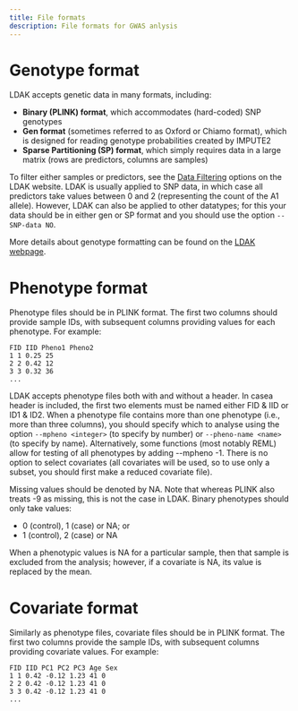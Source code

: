 ```yaml
---
title: File formats
description: File formats for GWAS anlysis
---
```


# Genotype format

LDAK accepts genetic data in many formats, including:

 - **Binary (PLINK) format**, which accommodates (hard-coded) SNP genotypes
 - **Gen format** (sometimes referred to as Oxford or Chiamo format), which is designed for reading genotype probabilities created by IMPUTE2
 - **Sparse Partitioning (SP) format**, which simply requires data in a large matrix (rows are predictors, columns are samples)

To filter either samples or predictors, see the [Data Filtering](https://dougspeed.com/data-filtering/) options on the LDAK website. LDAK is usually applied to SNP data, in which case all predictors take values between 0 and 2 (representing the count of the A1 allele). However, LDAK can also be applied to other datatypes; for this your data should be in either gen or SP format and you should use the option `--SNP-data NO`.

More details about genotype formatting can be found on the [LDAK webpage](https://dougspeed.com/file-formats/).

# Phenotype format

Phenotype files should be in PLINK format. The first two columns should provide sample IDs, with subsequent columns providing values for each phenotype. For example:
```
FID IID Pheno1 Pheno2
1 1 0.25 25
2 2 0.42 12
3 3 0.32 36
...
```
LDAK accepts phenotype files both with and without a header. In casea header is included, the first two elements must be named either FID & IID or ID1 & ID2. When a phenotype file contains more than one phenotype (i.e., more than three columns), you should specify which to analyse using the option `--mpheno <integer>` (to specify by number) or `--pheno-name <name>` (to specify by name). Alternatively, some functions (most notably REML) allow for testing of all phenotypes by adding --mpheno -1. There is no option to select covariates (all covariates will be used, so to use only a subset, you should first make a reduced covariate file).

Missing values should be denoted by NA. Note that whereas PLINK also treats -9 as missing, this is not the case in LDAK. Binary phenotypes should only take values:
- 0 (control), 1 (case) or NA; or
- 1 (control), 2 (case) or NA

When a phenotypic values is NA for a particular sample, then that sample is excluded from the analysis; however, if a covariate is NA, its value is replaced by the mean.

# Covariate format

Similarly as phenotype files, covariate files should be in PLINK format. The first two columns provide the sample IDs, with subsequent columns providing covariate values. For example: 
```
FID IID PC1 PC2 PC3 Age Sex
1 1 0.42 -0.12 1.23 41 0
2 2 0.42 -0.12 1.23 41 0
3 3 0.42 -0.12 1.23 41 0
...
```

